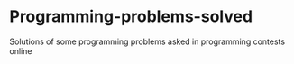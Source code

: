 # Programming-problems-solved

Solutions of some programming problems asked in programming contests online
